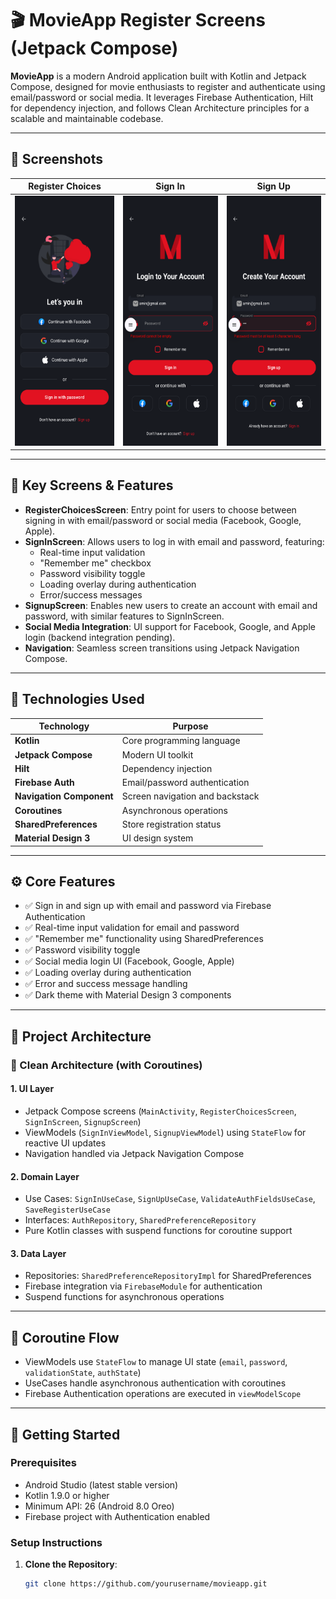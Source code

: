 # 🎬 MovieApp Register Screens (Jetpack Compose)

**MovieApp** is a modern Android application built with Kotlin and Jetpack Compose, designed for movie enthusiasts to register and authenticate using email/password or social media. It leverages Firebase Authentication, Hilt for dependency injection, and follows Clean Architecture principles for a scalable and maintainable codebase.

---

## 📸 Screenshots

| Register Choices       | Sign In                | Sign Up                |
|-----------------------|-----------------------|-----------------------|
| <img src="Screenshot/Screenshot_20250724-194817.png" width="200" height="400" /> | <img src="Screenshot/Screenshot_20250724-195144.png" width="200" height="400" /> | <img src="Screenshot/Screenshot_20250724-195234.png" width="200" height="400" /> |

---

## 📱 Key Screens & Features

- **RegisterChoicesScreen**: Entry point for users to choose between signing in with email/password or social media (Facebook, Google, Apple).
- **SignInScreen**: Allows users to log in with email and password, featuring:
  - Real-time input validation
  - "Remember me" checkbox
  - Password visibility toggle
  - Loading overlay during authentication
  - Error/success messages
- **SignupScreen**: Enables new users to create an account with email and password, with similar features to SignInScreen.
- **Social Media Integration**: UI support for Facebook, Google, and Apple login (backend integration pending).
- **Navigation**: Seamless screen transitions using Jetpack Navigation Compose.

---

## 🧠 Technologies Used

| Technology              | Purpose                              |
|-------------------------|--------------------------------------|
| **Kotlin**              | Core programming language           |
| **Jetpack Compose**     | Modern UI toolkit                   |
| **Hilt**                | Dependency injection                |
| **Firebase Auth**       | Email/password authentication       |
| **Navigation Component**| Screen navigation and backstack     |
| **Coroutines**          | Asynchronous operations             |
| **SharedPreferences**   | Store registration status           |
| **Material Design 3**   | UI design system                    |

---

## ⚙️ Core Features

- ✅ Sign in and sign up with email and password via Firebase Authentication
- ✅ Real-time input validation for email and password
- ✅ "Remember me" functionality using SharedPreferences
- ✅ Password visibility toggle
- ✅ Social media login UI (Facebook, Google, Apple)
- ✅ Loading overlay during authentication
- ✅ Error and success message handling
- ✅ Dark theme with Material Design 3 components

---

## 🧱 Project Architecture

### 🧩 Clean Architecture (with Coroutines)

#### 1. **UI Layer**
- Jetpack Compose screens (`MainActivity`, `RegisterChoicesScreen`, `SignInScreen`, `SignupScreen`)
- ViewModels (`SignInViewModel`, `SignupViewModel`) using `StateFlow` for reactive UI updates
- Navigation handled via Jetpack Navigation Compose

#### 2. **Domain Layer**
- Use Cases: `SignInUseCase`, `SignUpUseCase`, `ValidateAuthFieldsUseCase`, `SaveRegisterUseCase`
- Interfaces: `AuthRepository`, `SharedPreferenceRepository`
- Pure Kotlin classes with suspend functions for coroutine support

#### 3. **Data Layer**
- Repositories: `SharedPreferenceRepositoryImpl` for SharedPreferences
- Firebase integration via `FirebaseModule` for authentication
- Suspend functions for asynchronous operations

---

## 🔁 Coroutine Flow

- ViewModels use `StateFlow` to manage UI state (`email`, `password`, `validationState`, `authState`)
- UseCases handle asynchronous authentication with coroutines
- Firebase Authentication operations are executed in `viewModelScope`

---

## 🚀 Getting Started

### Prerequisites
- Android Studio (latest stable version)
- Kotlin 1.9.0 or higher
- Minimum API: 26 (Android 8.0 Oreo)
- Firebase project with Authentication enabled

### Setup Instructions
1. **Clone the Repository**:
   ```bash
   git clone https://github.com/yourusername/movieapp.git
